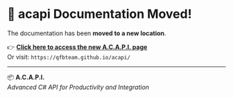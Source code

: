 # 🔄 acapi Documentation Moved!

The documentation has been **moved to a new location**.

👉 **[Click here to access the new A.C.A.P.I. page](https://qfbteam.github.io/acapi/)**  
Or visit: `https://qfbteam.github.io/acapi/`

---


📦 **A.C.A.P.I.**  
_Advanced C# API for Productivity and Integration_

